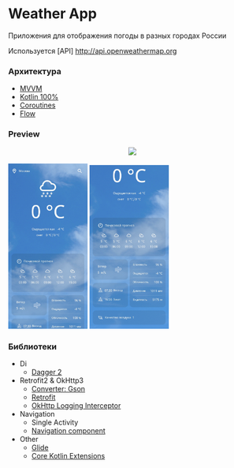 Weather App
===================

Приложения для отображения погоды в разных городах России

Используется [API] http://api.openweathermap.org

### Архитектура

* [MVVM](https://developer.android.com/jetpack/guide)
* [Kotlin 100%](https://kotlinlang.org/)
* [Coroutines](https://github.com/Kotlin/kotlinx.coroutines)
* [Flow](https://kotlinlang.org/docs/flow.html)

### Preview

<p align="center">
<img src="GIF_WEATHER_APP_1.gif" width="32%"/>
</p>
<p align="left">
<img src="IMG_WEATHER_1.jpg" width="32%"/>
<img src="IMG_WEATHER_2.jpg" width="32%"/>
</p>

### Библиотеки

* Di
    * [Dagger 2](https://github.com/google/dagger)
* Retrofit2 & OkHttp3
    * [Converter: Gson](https://mvnrepository.com/artifact/com.squareup.retrofit2/converter-gson)
    * [Retrofit](https://mvnrepository.com/artifact/com.squareup.retrofit2/retrofit)
    * [OkHttp Logging Interceptor](https://mvnrepository.com/artifact/com.squareup.okhttp3/logging-interceptor)
* Navigation
    * Single Activity
    * [Navigation component](https://developer.android.google.cn/guide/navigation/navigation-getting-started?hl=en)
* Other
    * [Glide](https://github.com/bumptech/glide)
    * [Core Kotlin Extensions](https://developer.android.com/kotlin/ktx#core)
